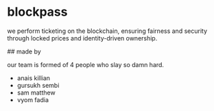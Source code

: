 # blockpass

we perform ticketing on the blockchain, ensuring fairness and security through locked prices and identity-driven ownership.

## made by

our team is formed of 4 people who slay so damn hard.

- anais killian
- gursukh sembi
- sam matthew
- vyom fadia
